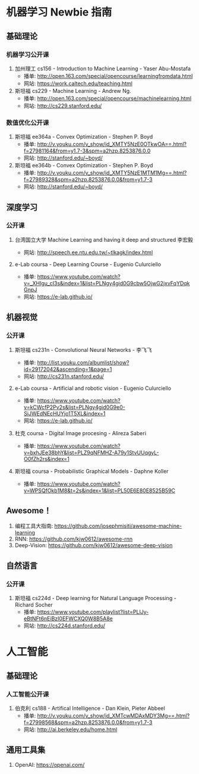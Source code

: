 # 机器学习 Newbie 指南

## 基础理论
### 机器学习公开课
1. 加州理工 cs156 - Introduction to Machine Learning - Yaser Abu-Mostafa
    * 播单: http://open.163.com/special/opencourse/learningfromdata.html
    * 网站: https://work.caltech.edu/teaching.html
2. 斯坦福  cs229 - Machine Learning - Andrew Ng.
    * 播单: http://open.163.com/special/opencourse/machinelearning.html
    * 网站: http://cs229.stanford.edu/
    
### 数值优化公开课
1. 斯坦福 ee364a - Convex Optimization - Stephen P. Boyd
    * 播单: http://v.youku.com/v_show/id_XMTY5NzE0OTkwOA==.html?f=27981164&from=y1.7-3&spm=a2hzp.8253876.0.0
    * 网站: http://stanford.edu/~boyd/
2. 斯坦福 ee364b - Convex Optimization - Stephen P. Boyd
    * 播单: http://v.youku.com/v_show/id_XMTY5NzE1MTM1Mg==.html?f=27989328&spm=a2hzp.8253876.0.0&from=y1.7-3
    * 网站: http://stanford.edu/~boyd/



## 深度学习
### 公开课
1. 台湾国立大学 Machine Learning and having it deep and structured  李宏毅 
    * 网站: http://speech.ee.ntu.edu.tw/~tlkagk/index.html
    
2. e-Lab coursa - Deep Learning Course - Eugenio Culurciello
    * 播单: https://www.youtube.com/watch?v=_XHIgu_cI3s&index=1&list=PLNgy4gid0G9cbw5OjwG2jxvFqYDqkGnpJ
    * 网站: https://e-lab.github.io/
    
## 机器视觉
### 公开课
1. 斯坦福 cs231n - Convolutional Neural Networks - 李飞飞
    * 播单: http://list.youku.com/albumlist/show?id=29172042&ascending=1&page=1
    * 网站: http://cs231n.stanford.edu/

2. e-Lab coursa - Artificial and robotic vision - Eugenio Culurciello
    * 播单: https://www.youtube.com/watch?v=kCWcfP2Pv2s&list=PLNgy4gid0G9e0-SiJWEdNEcHUYjo1T5XL&index=1
    * 网站: https://e-lab.github.io/
    
3. 杜克 coursa - Digital Image procesing - Alireza Saberi
    * 播单: https://www.youtube.com/watch?v=bxhJEe38bhY&list=PLZ9qNFMHZ-A79y1StvUUqgyL-O0fZh2rs&index=1

4. 斯坦福 coursa - Probabilistic Graphical Models - Daphne Koller
    * 播单: https://www.youtube.com/watch?v=WPSQfOkb1M8&t=2s&index=1&list=PL50E6E80E8525B59C
    
## Awesome！
 1. 编程工具大指南: https://github.com/josephmisiti/awesome-machine-learning
 2. RNN: https://github.com/kjw0612/awesome-rnn
 3. Deep-Vision: https://github.com/kjw0612/awesome-deep-vision

## 自然语言
### 公开课
1. 斯坦福 cs224d - Deep learning for Natural Language Processing - Richard Socher
    * 播单: https://www.youtube.com/playlist?list=PLlJy-eBtNFt6nEiBzI0EFWCXQ0W8B5A8e
    * 网站: http://cs224d.stanford.edu/

# 人工智能
## 基础理论
### 人工智能公开课
1. 伯克利 cs188 - Artifical Intelligence - Dan Klein, Pieter Abbeel
    * 播单: http://v.youku.com/v_show/id_XMTcwMDAxMDY3Mg==.html?f=27998568&spm=a2hzp.8253876.0.0&from=y1.7-3
    * 网站: http://ai.berkeley.edu/home.html

## 通用工具集
1. OpenAI: https://openai.com/
